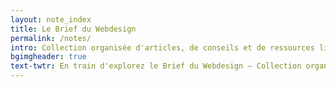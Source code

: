 ```yaml
---
layout: note_index
title: Le Brief du Webdesign
permalink: /notes/
intro: Collection organisée d'articles, de conseils et de ressources liés au design d'interfaces pour les webdesigners et les developpeurs.
bgimgheader: true
text-twtr: En train d'explorez le Brief du Webdesign – Collection organisée d'articles, de conseils et de ressources —@MagDuWebdesign
---
```

